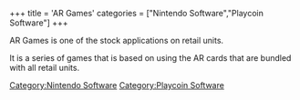 +++
title = 'AR Games'
categories = ["Nintendo Software","Playcoin Software"]
+++

AR Games is one of the stock applications on retail units.

It is a series of games that is based on using the AR cards that are
bundled with all retail units.

[Category:Nintendo Software](Category:Nintendo_Software "wikilink")
[Category:Playcoin Software](Category:Playcoin_Software "wikilink")
